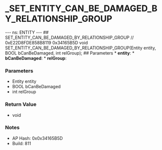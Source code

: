 # _SET_ENTITY_CAN_BE_DAMAGED_BY_RELATIONSHIP_GROUP

--- ns: ENTITY --- ## SET_ENTITY_CAN_BE_DAMAGED_BY_RELATIONSHIP_GROUP  // 0xE22D8FDE858B8119 0x34165B5D void SET_ENTITY_CAN_BE_DAMAGED_BY_RELATIONSHIP_GROUP(Entity entity, BOOL bCanBeDamaged, int relGroup);   ## Parameters * **entity**: * **bCanBeDamaged**: * **relGroup**:

### Parameters
* Entity entity
* BOOL bCanBeDamaged
* int relGroup

### Return Value
* void

### Notes
* AP Hash: 0x0x34165B5D
* Build: 811

